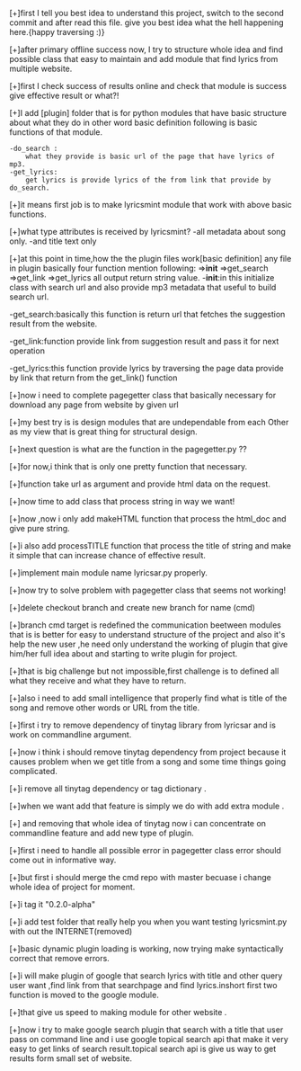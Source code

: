[+]first I tell you best idea to understand this project, switch to the second
   commit and after read this file. give you best idea what the hell happening
   here.{happy traversing :)}

[+]after primary offline success now, I try to structure whole idea
   and find possible class that easy to maintain and add module that find lyrics
   from multiple website.

[+]first I check success of results online and check that module is success
   give effective result or what?!

[+]I add [plugin] folder that is for python modules that have basic structure
    about what they do in other word basic definition
    following is basic functions of that module.

    -do_search :
        what they provide is basic url of the page that have lyrics of mp3.
    -get_lyrics:
        get lyrics is provide lyrics of the from link that provide by do_search.

[+]it means first job is to make lyricsmint module that work with above basic
   functions.

[+]what type attributes is received by lyricsmint?
   -all metadata about song only.
   -and title text only

[+]at this point in time,how the the plugin files work[basic definition]
   any file in plugin basically four function mention following:
  =>__init__
  =>get_search
  =>get_link
  =>get_lyrics
   all output return string value.
  -__init__:in this initialize class with search url and also provide mp3
    metadata that useful to build search url.

  -get_search:basically this function is return url that fetches the  suggestion
   result from the website.

  -get_link:function provide link from suggestion result and pass it for next
   operation

  -get_lyrics:this function provide lyrics by traversing the page data provide
   by link that return from the get_link() function


[+]now i need to complete pagegetter class that basically necessary for download
   any page from website by given url

[+]my best try is is design modules that are undependable from each Other
   as my view that is great thing for structural design.

[+]next question is what are the function in the pagegetter.py ??

[+]for now,i think that is only one pretty function that necessary.

[+]function take url as argument and provide html data on the request.

[+]now time to add class that process string in way we want!

[+]now ,now i only add makeHTML function that process the html_doc and give pure
string.

[+]i also add processTITLE function that process the title of string and make it
 simple that can increase chance of effective result.

[+]implement main module name lyricsar.py properly.

[+]now try to solve problem with pagegetter class that seems not working!

[+]delete checkout branch and create new branch for name (cmd)

[+]branch cmd target is redefined the communication beetween modules that is
   is better for easy to understand structure of the project and also it's
   help the new user ,he need only understand the working of plugin that give
   him/her full idea about and starting to write plugin for project.

[+]that is big challenge but not impossible,first challenge is to defined all
   what they receive and what they have to return.

[+]also i need to add small intelligence that properly find what is title of the
   song and remove other words or URL from the title.

[+]first i try to remove dependency of tinytag library from lyricsar and is work
    on commandline argument.

[+]now i think i should remove tinytag dependency from project because it causes
problem when we get title from a song and some time things going complicated.

[+]i remove all tinytag dependency or tag dictionary .

[+]when we want add that feature is simply we do with add extra module .

[+] and removing that whole idea of tinytag now i can concentrate on commandline
   feature and add new type of plugin.

[+]first i need to handle all possible error in pagegetter class
   error should come out in informative way.

[+]but first i should merge the cmd repo with master becuase i change whole idea
   of project for moment.

[+]i tag it "0.2.0-alpha"


[+]i add test folder that really help you when you want  testing lyricsmint.py with out the INTERNET(removed)

[+]basic dynamic plugin loading is working, now trying make syntactically
correct  that remove errors.

[+]i will make plugin of google that search lyrics with title and other query user want ,find link from that searchpage and find lyrics.inshort first two function is moved to the google module.

[+]that give us speed to making module for other  website .

[+]now i try to make google search plugin that search with a title that user pass on command line and i use google topical search api that make it very easy
  to get links of search result.topical search api is give us way to get results form small set of website.

  
